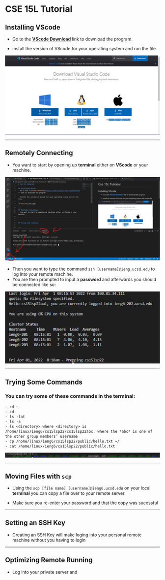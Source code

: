 # CSE 15L Tutorial

## Installing VScode
- Go to the **[VScode Download](https://code.visualstudio.com/Download)** link to download the program.

- install the version of VScode for your operating system and run the file.

![image](vscode.jpg)

---
## Remotely Connecting
- You want to start by opening up **terminal** either on **VScode** or your machine.

![image](terminal.jpg)

- Then you want to type the command `ssh [username]@ieng.ucsd.edu` to log into your remote machine.
- You are then prompted to input a **password** and afterwards you should be connected like so:

![image](login.png)

---
## Trying Some Commands
### You can try some of these commands in the **terminal**: 
```
- cd ~
- cd
- ls -lat
- ls -a
- ls <directory> where <directory> is /home/linux/ieng6/cs15lsp22/cs15lsp22abc, where the *abc* is one of the other group members’ username
- cp /home/linux/ieng6/cs15lsp22/public/hello.txt ~/
- cat /home/linux/ieng6/cs15lsp22/public/hello.txt
```
![image](commands.png)

---
## Moving Files with `scp`

- Using the `scp [file name] [username]@ieng6.ucsd.edu` on your local **terminal** you can copy a file over to your remote server

- Make sure you re-enter your password and that the copy was sucessful

---
## Setting an SSH Key
- Creating an SSH Key will make loging into your personal remote machine without you having to login
---
## Optimizing Remote Running
- Log into your private server and 